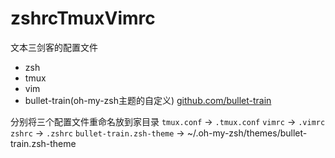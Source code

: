 # zshrcTmuxVimrc

文本三剑客的配置文件

* zsh
* tmux
* vim
* bullet-train(oh-my-zsh主题的自定义)
	[github.com/bullet-train](https://github.com/caiogondim/bullet-train.zsh)

分别将三个配置文件重命名放到家目录
`tmux.conf` -> `.tmux.conf`
`vimrc` -> `.vimrc`
`zshrc` -> `.zshrc`
`bullet-train.zsh-theme` -> ~/.oh-my-zsh/themes/bullet-train.zsh-theme
